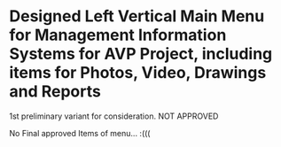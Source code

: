 # Designed Left Vertical Main Menu for Management Information Systems for AVP Project, including items for Photos, Video, Drawings and Reports
1st preliminary variant for consideration.
NOT APPROVED

No Final approved Items of menu... :(((
